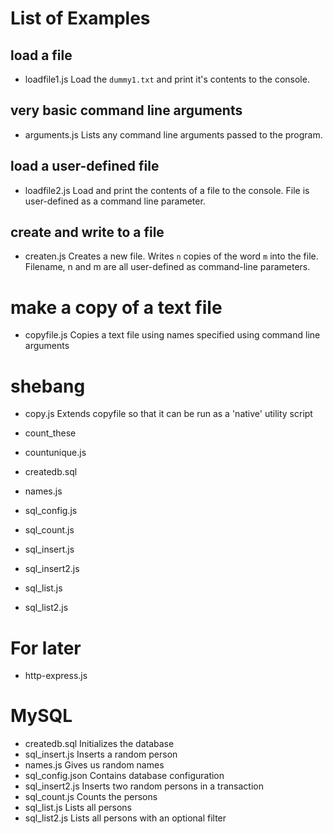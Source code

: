 # List of Examples

## load a file
* loadfile1.js
Load the `dummy1.txt` and print it's contents to the console.

## very basic command line arguments
* arguments.js
Lists any command line arguments passed to the program.

## load a user-defined file
* loadfile2.js
Load and print the contents of a file to the console.
File is user-defined as a command line parameter.

## create and write to a file
* createn.js
Creates a new file.
Writes `n` copies of the word `m` into the file.
Filename, n and m are all user-defined as command-line parameters.

# make a copy of a text file
* copyfile.js
Copies a text file using names specified using command line arguments

# shebang
* copy.js
Extends copyfile so that it can be run as a 'native' utility script



* count_these
* countunique.js

* createdb.sql

* names.js
* sql_config.js
* sql_count.js
* sql_insert.js
* sql_insert2.js
* sql_list.js
* sql_list2.js

# For later
* http-express.js

# MySQL

* createdb.sql
  Initializes the database
* sql_insert.js
  Inserts a random person
* names.js
  Gives us random names
* sql_config.json
  Contains database configuration
* sql_insert2.js
  Inserts two random persons in a transaction
* sql_count.js
  Counts the persons
* sql_list.js
  Lists all persons
* sql_list2.js
  Lists all persons with an optional filter
